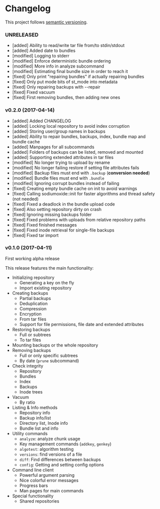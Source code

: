 # Changelog

This project follows [semantic versioning](http://semver.org).


### UNRELEASED
* [added] Ability to read/write tar file from/to stdin/stdout
* [added] Added date to bundles
* [modified] Logging to stderr
* [modified] Enforce deterministic bundle ordering
* [modified] More info in analyze subcommand
* [modified] Estimating final bundle size in order to reach it
* [fixed] Only print "repairing bundles" if actually repairing bundles
* [fixed] Only put mode bits of st_mode into metadata
* [fixed] Only repairing backups with --repair
* [fixed] Fixed vacuum
* [fixed] First removing bundles, then adding new ones


### v0.2.0 (2017-04-14)
* [added] Added CHANGELOG
* [added] Locking local repository to avoid index corruption
* [added] Storing user/group names in backups
* [added] Ability to repair bundles, backups, index, bundle map and bundle cache
* [added] Manpages for all subcommands
* [added] Folders of backups can be listed, removed and mounted
* [added] Supporting extended attributes in tar files
* [modified] No longer trying to upload by rename
* [modified] No longer failing restore if setting file attributes fails
* [modified] Backup files must end with `.backup` (**conversion needed**)
* [modified] Bundle files must end with `.bundle`
* [modified] Ignoring corrupt bundles instead of failing
* [fixed] Creating empty bundle cache on init to avoid warnings
* [fixed] Calling sodiumoxide::init for faster algorithms and thread safety (not needed)
* [fixed] Fixed a deadlock in the bundle upload code
* [fixed] Also setting repository dirty on crash
* [fixed] Ignoring missing backups folder
* [fixed] Fixed problems with uploads from relative repository paths
* [fixed] Fixed finished messages
* [fixed] Fixed inode retrieval for single-file backups
* [fixed] Fixed tar import


### v0.1.0 (2017-04-11)
First working alpha release

This release features the main functionality:
* Initializing repository
  - Generating a key on the fly
  - Import existing repository
* Creating backups
  - Partial backups
  - Deduplication
  - Compression
  - Encryption
  - From tar files
  - Support for file permissions, file date and extended attributes
* Restoring backups
  - Full or subtrees
  - To tar files
* Mounting backups or the whole repository
* Removing backups
  - Full or only specific subtrees
  - By date (`prune` subcommand)
* Check integrity
  - Repository
  - Bundles
  - Index
  - Backups
  - Inode trees
* Vacuum
  - By ratio
* Listing & Info methods
  - Repository info
  - Backup info/list
  - Directory list, Inode info
  - Bundle list and info
* Utility commands
  - `analyze`: analyze chunk usage
  - Key management commands (`addkey`, `genkey`)
  - `algotest`: algorithm testing
  - `versions`: find versions of a file
  - `diff`: Find differences between backups
  - `config`: Getting and setting config options
* Command line client
  - Powerful argument parsing
  - Nice colorful error messages
  - Progress bars
  - Man pages for main commands
* Special functionality
  - Shared repositories
